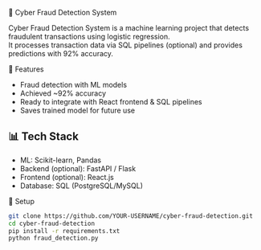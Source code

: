 🔐 Cyber Fraud Detection System

Cyber Fraud Detection System is a machine learning project that detects fraudulent transactions using logistic regression.  
It processes transaction data via SQL pipelines (optional) and provides predictions with 92% accuracy.

🚀 Features
- Fraud detection with ML models  
- Achieved ~92% accuracy  
- Ready to integrate with React frontend & SQL pipelines  
- Saves trained model for future use  

## 📊 Tech Stack
- ML: Scikit-learn, Pandas  
- Backend (optional): FastAPI / Flask  
- Frontend (optional): React.js  
- Database: SQL (PostgreSQL/MySQL)

🔧 Setup
```bash
git clone https://github.com/YOUR-USERNAME/cyber-fraud-detection.git
cd cyber-fraud-detection
pip install -r requirements.txt
python fraud_detection.py
